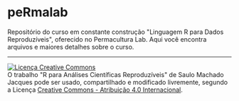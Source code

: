# peRmalab
Repositório do curso em constante construção "Linguagem R para Dados Reproduzíveis", oferecido no Permacultura Lab. Aqui você encontra arquivos e maiores detalhes sobre o curso.

_ _ _ _

<a rel="license" href="http://creativecommons.org/licenses/by/4.0/"><img alt="Licença Creative Commons" style="border-width:0" src="https://i.creativecommons.org/l/by/4.0/88x31.png" /></a><br />O trabalho <span xmlns:dct="http://purl.org/dc/terms/" property="dct:title">"R para Análises Científicas Reproduzíveis"</span> de <span xmlns:cc="http://creativecommons.org/ns#" property="cc:attributionName">Saulo Machado Jacques</span> pode ser usado, compartilhado e modificado livremente, segundo a Licença <a rel="license" href="http://creativecommons.org/licenses/by/4.0/">Creative Commons - Atribuição  4.0 Internacional</a>.
